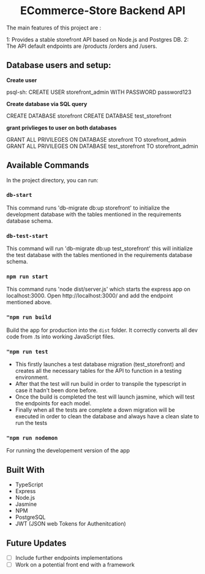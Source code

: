 <h1 align="center">ECommerce-Store Backend API</h1>

<p align="left">The main features of this project are : </br>

1: Provides a stable storefront API based on Node.js and Postgres DB.
2: The API default endpoints are /products /orders and /users.

</p>

## Database users and setup:
**Create user**

  psql-sh:  CREATE USER storefront_admin WITH PASSWORD password123

**Create database via SQL query** 

  CREATE DATABASE storefront
  CREATE DATABASE test_storefront

**grant privlieges to user on both databases**

  GRANT ALL PRIVILEGES ON DATABASE storefront TO storefront_admin
  GRANT ALL PRIVILEGES ON DATABASE test_storefront TO storefront_admin

## Available Commands

In the project directory, you can run:

### `db-start`
This command runs 'db-migrate db:up storefront' to initialize the development database with the tables mentioned in the requirements database schema.

### `db-test-start`
This command will run 'db-migrate db:up test_storefront' this will initialize the test database with the tables mentioned in the requirements database schema. 

### `npm run start`
This command runs 'node dist/server.js' which starts the express app on localhost:3000. Open http://localhost:3000/ and add the endpoint mentioned above.

### `"npm run build`
Build the app for production into the `dist` folder. It correctly converts all dev code from .ts into working JavaScript files.

### `"npm run test`
- This firstly launches a  test database migration (test_storefront) and creates all the necessary tables for the API to function in a testing environment.
- After that the test will run build in order to transpile the typescript in case it hadn't been done before.
- Once the build is completed the test will launch jasmine, which will test the endpoints for each model.
- Finally when all the tests are complete a down migration will be executed in order to clean the database and always have a clean slate to run the tests

### `"npm run nodemon`
For running the developement version of the app

## Built With
- TypeScript
- Express
- Node.js
- Jasmine
- NPM
- PostgreSQL
- JWT (JSON web Tokens for Authenitcation)

## Future Updates
- [ ] Include further endpoints implementations
- [ ] Work on a potential front end with a framework
